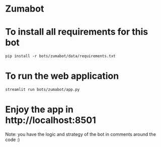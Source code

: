# Zumabot

# To install all requirements for this bot
```
pip install -r bots/zumabot/data/requirements.txt
```

# To run the web application

```
streamlit run bots/zumabot/app.py
```

# Enjoy the app in http://localhost:8501

Note: you have the logic and strategy of the bot in comments around the code :)



